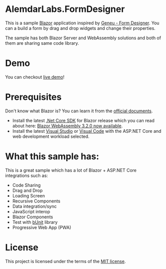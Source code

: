 # AlemdarLabs.FormDesigner

This is a sample [Blazor](https://blazor.net) application inspired by [Geneu - Form Designer](https://designer.geneu.net).
You can a build a form by drag and drop widgets and change their properties.

The sample has both Blazor Server and WebAssembly solutions and both of them are sharing same code library.

# Demo

You can checkout [live demo](https://formdesignerclient.netlify.app/)!

# Prerequisites
Don't know what Blazor is? You can learn it from the [official documents](https://docs.microsoft.com/tr-tr/aspnet/core/blazor).
- Install the latest [.Net Core SDK](https://dotnet.microsoft.com/download) for Blazor release which you can read about here: [Blazor WebAssembly 3.2.0 now available](https://devblogs.microsoft.com/aspnet/blazor-webassembly-3-2-0-now-available).
- Install the latest [Visual Studio](https://visualstudio.microsoft.com/tr/downloads/) or [Visual Code](https://code.visualstudio.com/download) with the ASP.NET Core and web development workload selected.


# What this sample has:

This is a great sample which has a lot of Blazor + ASP.NET Core integrations such as:

- Code Sharing
- Drag and Drop
- Loading Screen
- Recursive Components
- Data integration/sync
- JavaScript interop
- Blazor Components
- Test with [bUnit](https://bunit.egilhansen.com/index.html) library
- Progressive Web App (PWA)

# License
This project is licensed under the terms of the [MIT license](https://github.com/eyupalemdar/AlemdarLabs.FormDesigner/blob/master/LICENSE).
